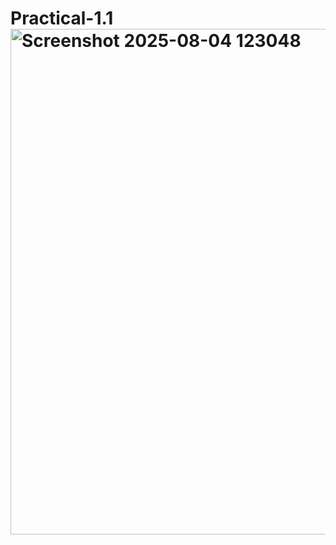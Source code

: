 # Practical-1.1<img width="794" height="809" alt="Screenshot 2025-08-04 123048" src="https://github.com/user-attachments/assets/f67b24fb-1e8e-433b-aa3e-210255a020c4" />
